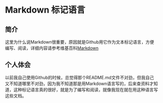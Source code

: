 # Markdown 标记语言

## 简介

这里为什么说Markdown很重要，原因就是Github用它作为文本标记语言，方便编写、阅读，详细内容请参考维基百科[Markdown](https://zh.wikipedia.org/wiki/Markdown)

## 个人体会

以前我自己使用Github的时候，总觉得那个README.md文件不对劲，但我自己又不知道哪里不对劲，因为我不知道那是用Markdown语言写的，后来查资料才知道，这种标记语言真的很好，就是为了编写和阅读，就像我现在就在用这种语言写这些文档。
